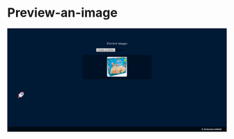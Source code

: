 # Preview-an-image

![image](https://github.com/davidlotfi/Preview-an-image/blob/master/index.html.png)

